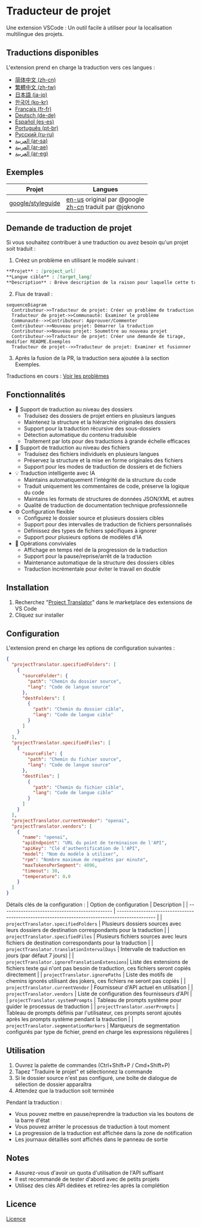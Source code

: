 # Traducteur de projet

Une extension VSCode : Un outil facile à utiliser pour la localisation multilingue des projets.

## Traductions disponibles

L'extension prend en charge la traduction vers ces langues :

- [简体中文 (zh-cn)](./readmes/README.zh-cn.md)
- [繁體中文 (zh-tw)](./readmes/README.zh-tw.md)
- [日本語 (ja-jp)](./readmes/README.ja-jp.md)
- [한국어 (ko-kr)](./readmes/README.ko-kr.md)
- [Français (fr-fr)](./readmes/README.fr-fr.md)
- [Deutsch (de-de)](./readmes/README.de-de.md)
- [Español (es-es)](./readmes/README.es-es.md)
- [Português (pt-br)](./readmes/README.pt-br.md)
- [Русский (ru-ru)](./readmes/README.ru-ru.md)
- [العربية (ar-sa)](./readmes/README.ar-sa.md)
- [العربية (ar-ae)](./readmes/README.ar-ae.md)
- [العربية (ar-eg)](./readmes/README.ar-eg.md)

## Exemples

| Projet                                                   | Langues                                                                                                                                                 |
| --------------------------------------------------------- | --------------------------------------------------------------------------------------------------------------------------------------------------------- |
| [google/styleguide](https://github.com/google/styleguide) | [en-us](https://github.com/google/styleguide) original par @google<br>[zh-cn](https://github.com/Project-Translation/styleguide-zh-cn) traduit par @jqknono |

## Demande de traduction de projet

Si vous souhaitez contribuer à une traduction ou avez besoin qu'un projet soit traduit :

1. Créez un problème en utilisant le modèle suivant :

```md
**Projet** : [project_url]
**Langue cible** : [target_lang]
**Description** : Brève description de la raison pour laquelle cette traduction serait précieuse
```

2. Flux de travail :

```mermaid
sequenceDiagram
  Contributeur->>Traducteur de projet: Créer un problème de traduction
  Traducteur de projet->>Communauté: Examiner le problème
  Communauté-->>Contributeur: Approuver/Commenter
  Contributeur->>Nouveau projet: Démarrer la traduction
  Contributeur->>Nouveau projet: Soumettre au nouveau projet
  Contributeur->>Traducteur de projet: Créer une demande de tirage, modifier README.Exemples
  Traducteur de projet-->>Traducteur de projet: Examiner et fusionner
```

3. Après la fusion de la PR, la traduction sera ajoutée à la section Exemples.

Traductions en cours : [Voir les problèmes](https://github.com/Project-Translation/project_translator/issues)

## Fonctionnalités
- 📁 Support de traduction au niveau des dossiers
  - Traduisez des dossiers de projet entiers en plusieurs langues
  - Maintenez la structure et la hiérarchie originales des dossiers
  - Support pour la traduction récursive des sous-dossiers
  - Détection automatique du contenu traduisible
  - Traitement par lots pour des traductions à grande échelle efficaces
- 📄 Support de traduction au niveau des fichiers
  - Traduisez des fichiers individuels en plusieurs langues
  - Préservez la structure et la mise en forme originales des fichiers
  - Support pour les modes de traduction de dossiers et de fichiers
- 💡 Traduction intelligente avec IA
  - Maintains automatiquement l'intégrité de la structure du code
  - Traduit uniquement les commentaires de code, préserve la logique du code
  - Maintains les formats de structures de données JSON/XML et autres
  - Qualité de traduction de documentation technique professionnelle
- ⚙️ Configuration flexible
  - Configurez le dossier source et plusieurs dossiers cibles
  - Support pour des intervalles de traduction de fichiers personnalisés
  - Définissez des types de fichiers spécifiques à ignorer
  - Support pour plusieurs options de modèles d'IA
- 🚀 Opérations conviviales
  - Affichage en temps réel de la progression de la traduction
  - Support pour la pause/reprise/arrêt de la traduction
  - Maintenance automatique de la structure des dossiers cibles
  - Traduction incrémentale pour éviter le travail en double

## Installation

1. Recherchez "[Project Translator](https://marketplace.visualstudio.com/items?itemName=techfetch-dev.project-translator)" dans le marketplace des extensions de VS Code
2. Cliquez sur installer

## Configuration

L'extension prend en charge les options de configuration suivantes :

```json
{
  "projectTranslator.specifiedFolders": [
    {
      "sourceFolder": {
        "path": "Chemin du dossier source",
        "lang": "Code de langue source"
      },
      "destFolders": [
        {
          "path": "Chemin du dossier cible",
          "lang": "Code de langue cible"
        }
      ]
    }
  ],
  "projectTranslator.specifiedFiles": [
    {
      "sourceFile": {
        "path": "Chemin du fichier source",
        "lang": "Code de langue source"
      },
      "destFiles": [
        {
          "path": "Chemin du fichier cible",
          "lang": "Code de langue cible"
        }
      ]
    }
  ],
  "projectTranslator.currentVendor": "openai",
  "projectTranslator.vendors": [
    {
      "name": "openai",
      "apiEndpoint": "URL du point de terminaison de l'API",
      "apiKey": "Clé d'authentification de l'API",
      "model": "Nom du modèle à utiliser",
      "rpm": "Nombre maximum de requêtes par minute",
      "maxTokensPerSegment": 4096,
      "timeout": 30,
      "temperature": 0.0
    }
  ]
}
```

Détails clés de la configuration :
| Option de configuration                        | Description                                                                                    |
| ---------------------------------------------- | ---------------------------------------------------------------------------------------------- |
| `projectTranslator.specifiedFolders`           | Plusieurs dossiers sources avec leurs dossiers de destination correspondants pour la traduction |
| `projectTranslator.specifiedFiles`             | Plusieurs fichiers sources avec leurs fichiers de destination correspondants pour la traduction |
| `projectTranslator.translationIntervalDays`    | Intervalle de traduction en jours (par défaut 7 jours)                                         |
| `projectTranslator.ignoreTranslationExtensions`| Liste des extensions de fichiers texte qui n'ont pas besoin de traduction, ces fichiers seront copiés directement |
| `projectTranslator.ignorePaths`                | Liste des motifs de chemins ignorés utilisant des jokers, ces fichiers ne seront pas copiés    |
| `projectTranslator.currentVendor`              | Fournisseur d'API actuel en utilisation                                                        |
| `projectTranslator.vendors`                    | Liste de configuration des fournisseurs d'API                                                  |
| `projectTranslator.systemPrompts`              | Tableau de prompts système pour guider le processus de traduction                               |
| `projectTranslator.userPrompts`                | Tableau de prompts définis par l'utilisateur, ces prompts seront ajoutés après les prompts système pendant la traduction |
| `projectTranslator.segmentationMarkers`        | Marqueurs de segmentation configurés par type de fichier, prend en charge les expressions régulières |

## Utilisation

1. Ouvrez la palette de commandes (Ctrl+Shift+P / Cmd+Shift+P)
2. Tapez "Traduire le projet" et sélectionnez la commande
3. Si le dossier source n'est pas configuré, une boîte de dialogue de sélection de dossier apparaîtra
4. Attendez que la traduction soit terminée

Pendant la traduction :

- Vous pouvez mettre en pause/reprendre la traduction via les boutons de la barre d'état
- Vous pouvez arrêter le processus de traduction à tout moment
- La progression de la traduction est affichée dans la zone de notification
- Les journaux détaillés sont affichés dans le panneau de sortie

## Notes

- Assurez-vous d'avoir un quota d'utilisation de l'API suffisant
- Il est recommandé de tester d'abord avec de petits projets
- Utilisez des clés API dédiées et retirez-les après la complétion

## Licence

[Licence](LICENSE)